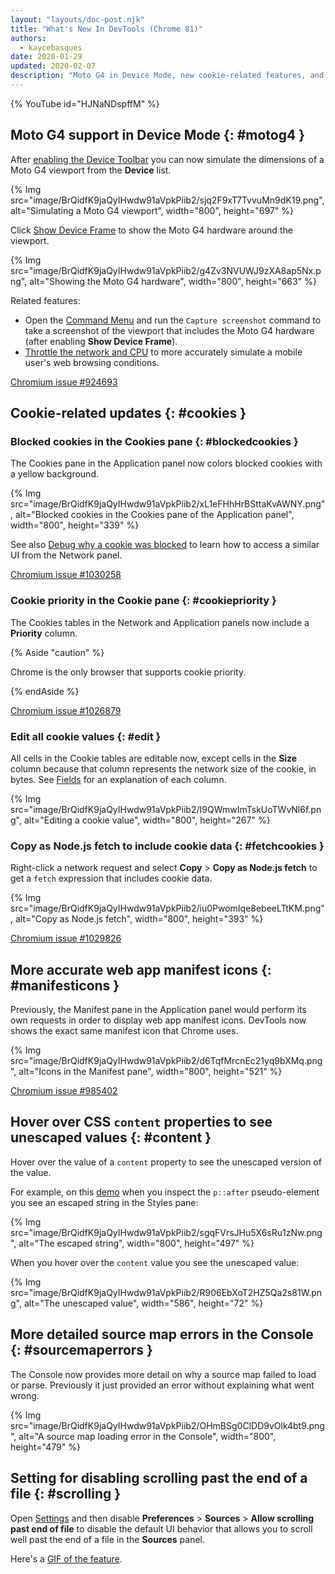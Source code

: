 ```yaml
---
layout: "layouts/doc-post.njk"
title: "What's New In DevTools (Chrome 81)"
authors:
  - kaycebasques
date: 2020-01-29
updated: 2020-02-07
description: "Moto G4 in Device Mode, new cookie-related features, and more."
---
```


{% YouTube id="HJNaNDspffM" %}

## Moto G4 support in Device Mode {: #motog4 }

After [enabling the Device Toolbar][1] you can now simulate the dimensions of a Moto G4 viewport
from the **Device** list.

{% Img src="image/BrQidfK9jaQyIHwdw91aVpkPiib2/sjq2F9xT7TvvuMn9dK19.png", alt="Simulating a Moto G4 viewport", width="800", height="697" %}

Click [Show Device Frame][2] to show the Moto G4 hardware around the viewport.

{% Img src="image/BrQidfK9jaQyIHwdw91aVpkPiib2/g4Zv3NVUWJ9zXA8ap5Nx.png", alt="Showing the Moto G4 hardware", width="800", height="663" %}

Related features:

- Open the [Command Menu][3] and run the `Capture screenshot` command to take a screenshot of the
  viewport that includes the Moto G4 hardware (after enabling **Show Device Frame**).
- [Throttle the network and CPU][4] to more accurately simulate a mobile user's web browsing
  conditions.

[Chromium issue #924693][5]

## Cookie-related updates {: #cookies }

### Blocked cookies in the Cookies pane {: #blockedcookies }

The Cookies pane in the Application panel now colors blocked cookies with a yellow background.

{% Img src="image/BrQidfK9jaQyIHwdw91aVpkPiib2/xL1eFHhHrBSttaKvAWNY.png", alt="Blocked cookies in the Cookies pane of the Application panel", width="800", height="339" %}

See also [Debug why a cookie was blocked][6] to learn how to access a similar UI from the Network
panel.

[Chromium issue #1030258][7]

### Cookie priority in the Cookie pane {: #cookiepriority }

The Cookies tables in the Network and Application panels now include a **Priority** column.

{% Aside "caution" %}

Chrome is the only browser that supports cookie priority.

{% endAside %}

[Chromium issue #1026879][8]

### Edit all cookie values {: #edit }

All cells in the Cookie tables are editable now, except cells in the **Size** column because that
column represents the network size of the cookie, in bytes. See [Fields][9] for an explanation of
each column.

{% Img src="image/BrQidfK9jaQyIHwdw91aVpkPiib2/I9QWmwImTskUoTWvNl6f.png", alt="Editing a cookie value", width="800", height="267" %}

### Copy as Node.js fetch to include cookie data {: #fetchcookies }

Right-click a network request and select **Copy** > **Copy as Node.js fetch** to get a `fetch`
expression that includes cookie data.

{% Img src="image/BrQidfK9jaQyIHwdw91aVpkPiib2/iu0PwomIqe8ebeeLTtKM.png", alt="Copy as Node.js fetch", width="800", height="393" %}

[Chromium issue #1029826][10]

## More accurate web app manifest icons {: #manifesticons }

Previously, the Manifest pane in the Application panel would perform its own requests in order to
display web app manifest icons. DevTools now shows the exact same manifest icon that Chrome uses.

{% Img src="image/BrQidfK9jaQyIHwdw91aVpkPiib2/d6TqfMrcnEc21yq9bXMq.png", alt="Icons in the Manifest pane", width="800", height="521" %}

[Chromium issue #985402][11]

## Hover over CSS `content` properties to see unescaped values {: #content }

Hover over the value of a `content` property to see the unescaped version of the value.

For example, on this [demo][12] when you inspect the `p::after` pseudo-element you see an escaped
string in the Styles pane:

{% Img src="image/BrQidfK9jaQyIHwdw91aVpkPiib2/sgqFVrsJHu5X6sRu1zNw.png", alt="The escaped string", width="800", height="497" %}

When you hover over the `content` value you see the unescaped value:

{% Img src="image/BrQidfK9jaQyIHwdw91aVpkPiib2/R906EbXoT2HZ5Qa2s81W.png", alt="The unescaped value", width="586", height="72" %}

## More detailed source map errors in the Console {: #sourcemaperrors }

The Console now provides more detail on why a source map failed to load or parse. Previously it just
provided an error without explaining what went wrong.

{% Img src="image/BrQidfK9jaQyIHwdw91aVpkPiib2/OHmBSg0ClDD9vOlk4bt9.png", alt="A source map loading error in the Console", width="800", height="479" %}

## Setting for disabling scrolling past the end of a file {: #scrolling }

Open [Settings][13] and then disable **Preferences** > **Sources** > **Allow scrolling past end of
file** to disable the default UI behavior that allows you to scroll well past the end of a file in
the **Sources** panel.

Here's a [GIF of the feature][14].

[1]: /web/tools/chrome-devtools/device-mode#viewport
[2]: /web/tools/chrome-devtools/device-mode#frame
[3]: /web/tools/chrome-devtools/command-menu
[4]: /web/tools/chrome-devtools/device-mode#throttle
[5]: https://crbug.com/924693
[6]: /web/updates/2019/10/devtools#blockedcookies
[7]: https://crbug.com/1030258
[8]: https://crbug.com/1026879
[9]: /web/tools/chrome-devtools/storage/cookies#fields
[10]: https://crbug.com/1029826
[11]: https://crbug.com/985402
[12]: https://mathiasbynens.github.io/css-dbg-stories/css-escapes.html
[13]: /web/tools/chrome-devtools/customize#settings
[14]: https://imgur.com/zJytuf1

